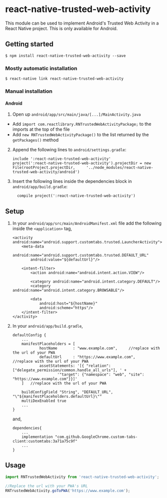 
# react-native-trusted-web-activity

This module can be used to implement Android's Trusted Web Activity in a React Native project. 
This is only available for Android.

## Getting started

`$ npm install react-native-trusted-web-activity --save`

### Mostly automatic installation

`$ react-native link react-native-trusted-web-activity`

### Manual installation

#### Android

1. Open up `android/app/src/main/java/[...]/MainActivity.java`
  - Add `import com.reactlibrary.RNTrustedWebActivityPackage;` to the imports at the top of the file
  - Add `new RNTrustedWebActivityPackage()` to the list returned by the `getPackages()` method
2. Append the following lines to `android/settings.gradle`:
  	```
  	include ':react-native-trusted-web-activity'
  	project(':react-native-trusted-web-activity').projectDir = new File(rootProject.projectDir, 	'../node_modules/react-native-trusted-web-activity/android')
  	```
3. Insert the following lines inside the dependencies block in `android/app/build.gradle`:
  	```
      compile project(':react-native-trusted-web-activity')
  	```

## Setup
1. In your `android/app/src/main/AndroidManifest.xml` file add the following inside the `<application>` tag,
	
	```
	<activity android:name="android.support.customtabs.trusted.LauncherActivity">
        <meta-data
            android:name="android.support.customtabs.trusted.DEFAULT_URL"
            android:value="${defaultUrl}"/>

        <intent-filter>
            <action android:name="android.intent.action.VIEW"/>

            <category android:name="android.intent.category.DEFAULT"/>
            <category android:name="android.intent.category.BROWSABLE"/>

            <data
                android:host="${hostName}"
                android:scheme="https"/>
        </intent-filter>
    </activity>
	```
2. In your `android/app/build.gradle`,

	```
	defaultConfig {
		...
		manifestPlaceholders = [
                hostName       : "www.example.com",		//replace with the url of your PWA
                defaultUrl     : "https://www.example.com",		//replace with the url of your PWA
                assetStatements: '[{ "relation": ["delegate_permission/common.handle_all_urls"], ' +
                        '"target": {"namespace": "web", "site": "https://www.example.com"}}]'
        ] 	//replace with the url of your PWA

        buildConfigField "String", "DEFAULT_URL", "\"${manifestPlaceholders.defaultUrl}\""
        multiDexEnabled true
		...
	}
	```

	and,

	```
	dependencies{
		...
		implementation "com.github.GoogleChrome.custom-tabs-client:customtabs:3a71a75c9f"
		...
	}
	```

## Usage
```javascript
import RNTrustedWebActivity from 'react-native-trusted-web-activity';

//Replace the url with your PWA's URL
RNTrustedWebActivity.goToPWA('https://www.example.com');

```
  